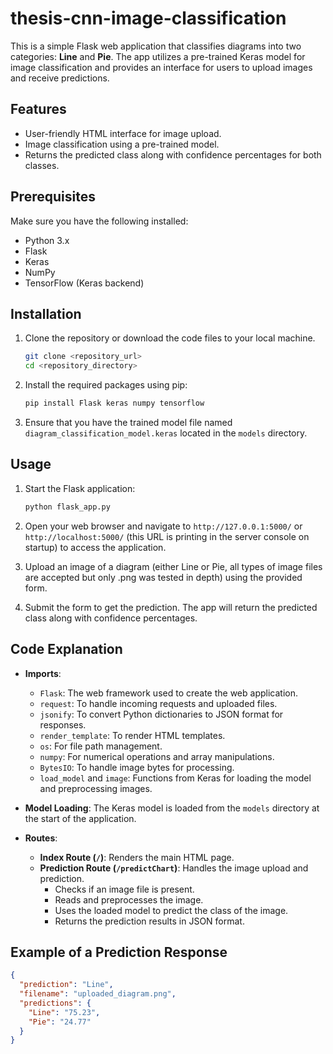 # thesis-cnn-image-classification

This is a simple Flask web application that classifies diagrams into two categories: **Line** and **Pie**. The app utilizes a pre-trained Keras model for image classification and provides an interface for users to upload images and receive predictions.

## Features

- User-friendly HTML interface for image upload.
- Image classification using a pre-trained model.
- Returns the predicted class along with confidence percentages for both classes.

## Prerequisites

Make sure you have the following installed:

- Python 3.x
- Flask
- Keras
- NumPy
- TensorFlow (Keras backend)

## Installation

1. Clone the repository or download the code files to your local machine.

   ```bash
   git clone <repository_url>
   cd <repository_directory>
   ```

2. Install the required packages using pip:

   ```bash
   pip install Flask keras numpy tensorflow
   ```

3. Ensure that you have the trained model file named `diagram_classification_model.keras` located in the `models` directory.

## Usage

1. Start the Flask application:

   ```bash
   python flask_app.py
   ```

2. Open your web browser and navigate to `http://127.0.0.1:5000/` or `http://localhost:5000/` (this URL is printing in the server console on startup) to access the application.

3. Upload an image of a diagram (either Line or Pie, all types of image files are accepted but only .png was tested in depth) using the provided form.

4. Submit the form to get the prediction. The app will return the predicted class along with confidence percentages.

## Code Explanation

- **Imports**:
  - `Flask`: The web framework used to create the web application.
  - `request`: To handle incoming requests and uploaded files.
  - `jsonify`: To convert Python dictionaries to JSON format for responses.
  - `render_template`: To render HTML templates.
  - `os`: For file path management.
  - `numpy`: For numerical operations and array manipulations.
  - `BytesIO`: To handle image bytes for processing.
  - `load_model` and `image`: Functions from Keras for loading the model and preprocessing images.

- **Model Loading**:
  The Keras model is loaded from the `models` directory at the start of the application.

- **Routes**:
  - **Index Route (`/`)**: Renders the main HTML page.
  - **Prediction Route (`/predictChart`)**: Handles the image upload and prediction. 
    - Checks if an image file is present.
    - Reads and preprocesses the image.
    - Uses the loaded model to predict the class of the image.
    - Returns the prediction results in JSON format.

## Example of a Prediction Response

```json
{
  "prediction": "Line",
  "filename": "uploaded_diagram.png",
  "predictions": {
    "Line": "75.23",
    "Pie": "24.77"
  }
}
```
